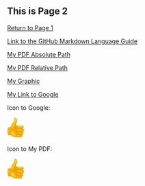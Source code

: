 ## This is Page 2

[Return to Page 1](https://github.com/RobertPottsII/About-Me/wiki/Thinking-Outside-the-Binder) 

 

[Link to the GitHub Markdown Language Guide](https://github.com/adam-p/markdown-here/wiki/Markdown-Cheatsheet)

[My PDF Absolute Path](https://github.com/RobertPottsII/About-Me/blob/main/Sample_1.pdf)

[My PDF Relative Path](/RobertPottsII/About-Me/blob/main/Sample_1.pdf)

[My Graphic](https://github.com/RobertPottsII/About-Me/blob/main/ThumbsUp.png)

[My Link to Google](https://www.google.com)

Icon to Google:

[<img src="https://github.com/RobertPottsII/About-Me/blob/main/ThumbsUp_Small.jpg">](http://www.google.com/)

Icon to My PDF:

[<img src="https://github.com/RobertPottsII/About-Me/blob/main/ThumbsUp_Small.jpg">](https://github.com/RobertPottsII/About-Me/blob/main/Sample_1.pdf)

